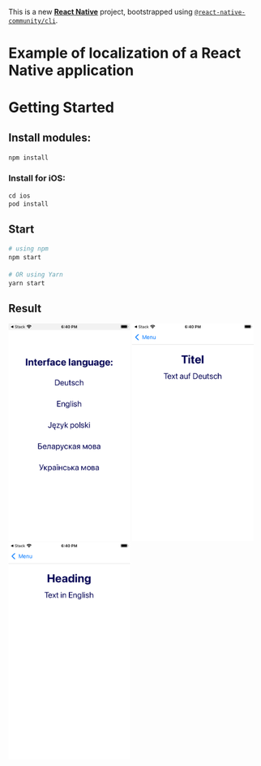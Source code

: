 This is a new [**React Native**](https://reactnative.dev) project, bootstrapped using [`@react-native-community/cli`](https://github.com/react-native-community/cli).

# Example of localization of a React Native application

# Getting Started

## Install modules:

```npm install```

### Install for iOS:

```
cd ios
pod install
```

## Start

```bash
# using npm
npm start

# OR using Yarn
yarn start
```
## Result

<img src="https://github.com/zahoruiko/React-Native-App-Localization/blob/main/promoImages/Screen-1.png" width="240" />
<img src="https://github.com/zahoruiko/React-Native-App-Localization/blob/main/promoImages/Screen-2.png" width="240" />
<img src="https://github.com/zahoruiko/React-Native-App-Localization/blob/main/promoImages/Screen-3.png" width="240" />

